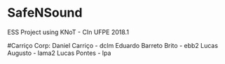# SafeNSound
ESS Project using KNoT - CIn UFPE 2018.1

#Carriço Corp:
Daniel Carriço - dclm
Eduardo Barreto Brito - ebb2
Lucas Augusto - lama2
Lucas Pontes - lpa

